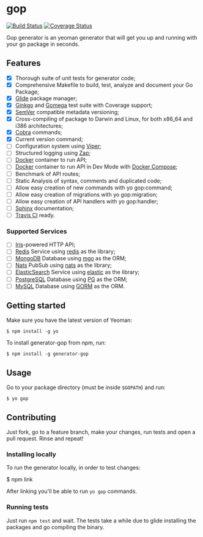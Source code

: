 # gop

[![Build Status](https://travis-ci.org/heynemann/generator-gop.svg?branch=master)](https://travis-ci.org/heynemann/generator-gop)
[![Coverage Status](https://coveralls.io/repos/github/heynemann/generator-gop/badge.svg?branch=master)](https://coveralls.io/github/heynemann/generator-gop?branch=master)

Gop generator is an yeoman generator that will get you up and running with your go package in seconds.

## Features

- [x] Thorough suite of unit tests for generator code;
- [x] Comprehensive Makefile to build, test, analyze and document your Go Package;
- [x] [Glide](https://glide.sh/) package manager;
- [x] [Ginkgo](https://onsi.github.io/ginkgo/) and [Gomega](http://onsi.github.io/gomega/) test suite with Coverage support;
- [x] [SemVer](http://semver.org/) compatible metadata versioning;
- [x] Cross-compiling of package to Darwin and Linux, for both x86_64 and i386 architectures;
- [x] [Cobra](https://github.com/spf13/cobra) commands;
- [x] Current version command;
- [ ] Configuration system using [Viper](https://github.com/spf13/viper);
- [ ] Structured logging using [Zap](https://github.com/uber-go/zap);
- [ ] [Docker](https://www.docker.com/) container to run API;
- [ ] [Docker](https://www.docker.com/) container to run API in Dev Mode with [Docker Compose](https://docs.docker.com/compose/);
- [ ] Benchmark of API routes;
- [ ] Static Analysis of syntax, comments and duplicated code;
- [ ] Allow easy creation of new commands with yo gop:command;
- [ ] Allow easy creation of migrations with yo gop:migration;
- [ ] Allow easy creation of API handlers with yo gop:handler;
- [ ] [Sphinx](http://www.sphinx-doc.org/en/stable/) documentation;
- [ ] [Travis CI](https://travis-ci.org/) ready.

### Supported Services

- [ ] [Iris](http://iris-go.com/)-powered HTTP API;
- [ ] [Redis](http://redis.io/) Service using [redis](https://github.com/go-redis/redis) as the library;
- [ ] [MongoDB](https://www.mongodb.com/) Database using [mgo](https://labix.org/mgo) as the ORM;
- [ ] [Nats](https://nats.io/) PubSub using [nats](https://github.com/nats-io/nats) as the library;
- [ ] [ElasticSearch](https://www.elastic.co/) Service using [elastic](https://github.com/olivere/elastic) as the library;
- [ ] [PostgreSQL](https://www.postgresql.org/) Database using [PG](https://github.com/go-pg/pg) as the ORM;
- [ ] [MySQL](https://www.mysql.com/) Database using [GORM](https://github.com/jinzhu/gorm) as the ORM.

## Getting started

Make sure you have the latest version of Yeoman:

```
$ npm install -g yo
```

To install generator-gop from npm, run:

```
$ npm install -g generator-gop
```

## Usage

Go to your package directory (must be inside `$GOPATH`) and run:

```
$ yo gop
```

## Contributing

Just fork, go to a feature branch, make your changes, run tests and open a pull request. Rinse and repeat!

### Installing locally

To run the generator locally, in order to test changes:

$ npm link

After linking you'll be able to run `yo gop` commands.

### Running tests

Just run `npm test` and wait. The tests take a while due to glide installing the packages and go compiling the binary.
